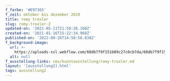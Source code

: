 ```yaml
---
f_farbe: '#E97365'
f_zeit: oktober bis dezember 2019
title: romy troxler
slug: romy-troxler-2
updated-on: '2021-05-11T21:50:26.160Z'
created-on: '2021-01-16T15:22:34.968Z'
published-on: '2022-09-26T14:58:58.838Z'
f_background-image:
  url: >-
    https://uploads-ssl.webflow.com/60db7f9f151b09c27c0cb7da/60db7f9f151b091cf70cb8ba_romy%20troxler.jpg
  alt: null
f_ausstellung-links: cms/kunstausstellung/romy-troxler.md
layout: '[ausstellung2].html'
tags: ausstellung2
---
```



